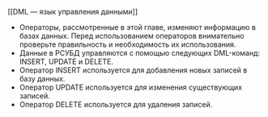 [[DML — язык управления данными]]
- Операторы, рассмотренные в этой главе, изменяют информацию в базах данных. Перед использованием операторов внимательно проверьте правильность и необходимость их использования.
- Данные в РСУБД управляются с помощью следующих DML-команд: INSERT, UPDATE и DELETE.
- Оператор INSERT используется для добавления новых записей в базу данных.
- Оператор UPDATE используется для изменения существующих записей. 
- Оператор DELETE используется для удаления записей.